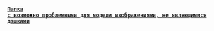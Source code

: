 <code>[**Папка с возможно проблемными для модели изображениями, не являющимися дзшками**](https://drive.google.com/drive/folders/1isEFlGp7obAOGjz7_q0PsOPnv2UGEALq?usp=sharing)</code>
